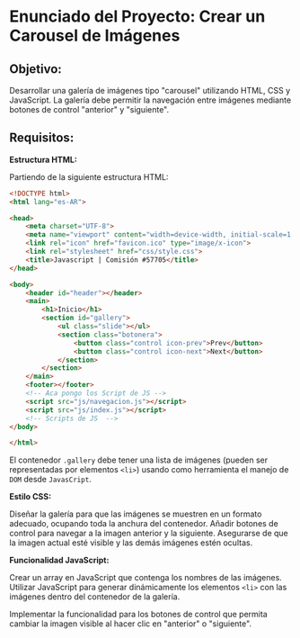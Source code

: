 # Enunciado del Proyecto: Crear un Carousel de Imágenes
## Objetivo:
Desarrollar una galería de imágenes tipo "carousel" utilizando HTML, CSS y JavaScript. La galería debe permitir la navegación entre imágenes mediante botones de control "anterior" y "siguiente".

## Requisitos:
**Estructura HTML:**

Partiendo de la siguiente estructura HTML:

```html
<!DOCTYPE html>
<html lang="es-AR">

<head>
    <meta charset="UTF-8">
    <meta name="viewport" content="width=device-width, initial-scale=1.0">
    <link rel="icon" href="favicon.ico" type="image/x-icon">
    <link rel="stylesheet" href="css/style.css">
    <title>Javascript | Comisión #57705</title>
</head>

<body>
    <header id="header"></header>
    <main>
        <h1>Inicio</h1>
        <section id="gallery">
            <ul class="slide"></ul>
            <section class="botonera">
                <button class="control icon-prev">Prev</button>
                <button class="control icon-next">Next</button>
            </section>
        </section>
    </main>
    <footer></footer>
    <!-- Aca pongo los Script de JS -->
    <script src="js/navegacion.js"></script>
    <script src="js/index.js"></script>
    <!-- Scripts de JS  -->
</body>

</html>
```

El contenedor `.gallery` debe tener una lista de imágenes (pueden ser representadas por elementos `<li>`) usando como herramienta el manejo de `DOM` desde `JavasCript`.


**Estilo CSS:**

Diseñar la galería para que las imágenes se muestren en un formato adecuado, ocupando toda la anchura del contenedor.
Añadir botones de control para navegar a la imagen anterior y la siguiente.
Asegurarse de que la imagen actual esté visible y las demás imágenes estén ocultas.


**Funcionalidad JavaScript:**

Crear un array en JavaScript que contenga los nombres de las imágenes.
Utilizar JavaScript para generar dinámicamente los elementos `<li>` con las imágenes dentro del contenedor de la galería.


Implementar la funcionalidad para los botones de control que permita cambiar la imagen visible al hacer clic en "anterior" o "siguiente".

